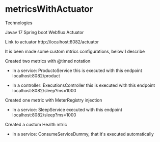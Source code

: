 # metricsWithActuator

Technologies

Javav 17
Spring boot
Webflux
Actuator

Link to actuator http://localhost:8082/actuator

It is been made some custom mtrics configurations, below I describe



Created two metrics with @timed notation

*  In a service: ProductoService this is executed with this endpoint localhost:8082/product

*  In a controller: ExecutionsController this is executed with this endpoint localhost:8082/sleep?ms=1000

Created one metric with MeterRegistry injection

*  In a service: SleepService executed with this endpoint localhost:8082/sleep?ms=1000

Created a custom Health mtric

*  In a service: ConsumeServiceDummy, that it's executed automatically




